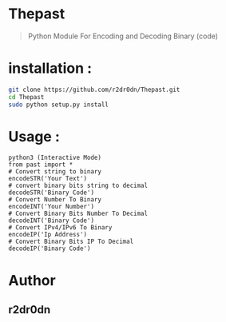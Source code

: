 # Thepast
> Python Module For Encoding and Decoding Binary (code)

# installation : 
```bash
git clone https://github.com/r2dr0dn/Thepast.git
cd Thepast
sudo python setup.py install
```
# Usage : 
```
python3 (Interactive Mode)
from past import *
# Convert string to binary
encodeSTR('Your Text')
# convert binary bits string to decimal
decodeSTR('Binary Code')
# Convert Number To Binary
encodeINT('Your Number')
# Convert Binary Bits Number To Decimal
decodeINT('Binary Code')
# Convert IPv4/IPv6 To Binary
encodeIP('Ip Address')
# Convert Binary Bits IP To Decimal
decodeIP('Binary Code')
```

# Author 
## r2dr0dn
